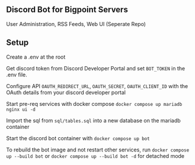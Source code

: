 ## Discord Bot for Bigpoint Servers

User Administration, RSS Feeds, Web UI (Seperate Repo)

## Setup

Create a .env at the root

Get discord token from Discord Developer Portal and set `BOT_TOKEN` in the .env file.

Configure API `OAUTH_REDIRECT_URL`, `OAUTH_SECRET`, `OAUTH_CLIENT_ID` with the OAuth details from your discord developer portal

Start pre-req services with docker compose `docker compose up mariadb nginx ui -d`

Import the sql from `sql/tables.sql` into a new database on the mariadb container

Start the discord bot container with `docker compose up bot`

To rebuild the bot image and not restart other services, run `docker compose up --build bot` or `docker compose up --build bot -d` for detached mode